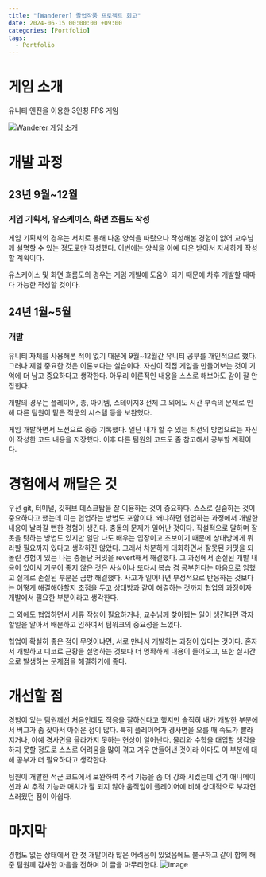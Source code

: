 ```yaml
---
title: "[Wanderer] 졸업작품 프로젝트 회고"
date: 2024-06-15 00:00:00 +09:00
categories: [Portfolio]
tags:
  - Portfolio
---
```


# 게임 소개
유니티 엔진을 이용한 3인칭 FPS 게임

[![Wanderer 게임 소개](https://img.youtube.com/vi/ID4E6PL9TLo/0.jpg)](https://www.youtube.com/watch?v=ID4E6PL9TLo)


# 개발 과정
## 23년 9월~12월
### 게임 기획서, 유스케이스, 화면 흐름도 작성

게임 기획서의 경우는 서치로 통해 나온 양식을 따랐으나 작성해본 경험이 없어 교수님께 설명할 수 있는 정도로만 작성했다. 
이번에는 양식을 아예 다운 받아서 자세하게 작성할 계획이다.

유스케이스 및 화면 흐름도의 경우는 게임 개발에 도움이 되기 때문에 차후 개발할 때마다 가능한 작성할 것이다.

## 24년 1월~5월
### 개발

유니티 자체를 사용해본 적이 없기 때문에 9월~12월간 유니티 공부를 개인적으로 했다.
그러나 제일 중요한 것은 이론보다는 실습이다. 
자신이 직접 게임을 만들어보는 것이 기억에 더 남고 중요하다고 생각한다.
아무리 이론적인 내용을 스스로 해보아도 감이 잘 안잡힌다.

개발의 경우는 플레이어, 총, 아이템, 스테이지3 전체 그 외에도 시간 부족의 문제로 인해 다른 팀원이 맡은 적군의 시스템 등을 보완했다.

게임 개발하면서 노션으로 종종 기록했다. 일단 내가 할 수 있는 최선의 방법으로는 자신이 작성한 코드 내용을 저장했다.
이후 다른 팀원의 코드도 좀 참고해서 공부할 계획이다.

# 경험에서 깨달은 것
우선 git, 터미널, 깃허브 데스크탑을 잘 이용하는 것이 중요하다.
스스로 실습하는 것이 중요하다고 했는데 이는 협업하는 방법도 포함이다.
왜냐하면 협업하는 과정에서 개발한 내용이 날라갈 뻔한 경험이 생긴다. 
충돌의 문제가 일어난 것이다.
직설적으로 말하며 잘못을 탓하는 방법도 있지만
일단 나도 배우는 입장이고 초보이기 때문에
상대방에게 뭐라할 필요까지 있다고 생각하진 않았다.
그래서 차분하게 대화하면서 잘못된 커밋을 되돌린 경험이 있는 나는 충돌난 커밋을 revert해서 해결했다.
그 과정에서 손실된 개발 내용이 있어서 기분이 좋지 않은 것은 사실이나
또다시 복습 겸 공부한다는 마음으로 임했고 실제로 손실된 부분은 금방 해결했다.
사고가 일어나면 부정적으로 반응하는 것보다는 어떻게 해결해야할지 초점을 두고 
상대방과 같이 해결하는 것까지 협업의 과정이자 개발에서 필요한 부분이라고 생각한다.

그 외에도 협업하면서 서류 작성이 필요하거나, 교수님께 찾아뵙는 일이 생긴다면
각자 할일을 알아서 배분하고 임하여서 팀워크의 중요성을 느꼈다. 

협업이 확실히 좋은 점이 무엇이냐면, 서로 만나서 개발하는 과정이 있다는 것이다.
혼자서 개발하고 디코로 근황을 설명하는 것보다
더 명확하게 내용이 들어오고, 또한 실시간으로 발생하는 문제점을 해결하기에 좋다.

# 개선할 점

경험이 있는 팀원께선 처음인데도 적응을 잘하신다고 했지만
솔직히 내가 개발한 부분에서 버그가 좀 잦아서 아쉬운 점이 많다.
특히 플레이어가 경사면을 오를 때 속도가 빨라지거나, 
아예 경사면을 올라가지 못하는 현상이 일어난다.
물리와 수학을 대입할 생각을 하지 못할 정도로
스스로 어려움을 많이 겪고 겨우 만들어낸 것이라
아마도 이 부분에 대해 공부가 더 필요하다고 생각한다.

팀원이 개발한 적군 코드에서 보완하여 추적 기능을 좀 더 강화 시켰는데
걷기 애니메이션과 AI 추적 기능과 매치가 잘 되지 않아
움직임이 플레이어에 비해 상대적으로 부자연스러웠던 점이 아쉽다.

# 마지막

경험도 없는 상태에서 한 첫 개발이라 많은 어려움이 있었음에도 불구하고 같이 함께 해준 팀원께 감사한 마음을 전하며 이 글을 마무리한다.
![image](https://github.com/doyeonghyun/doyeonghyun.github.io/assets/68155575/1ee6ea83-c209-4cf9-9d0d-0f57e3419bf6)

